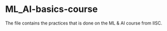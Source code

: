 # ML_AI-basics-course
The file contains the practices that is done on the ML &amp; AI course from IISC.
